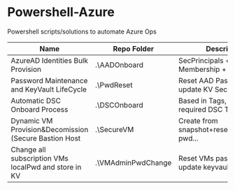 # Powershell-Azure
Powershell scripts/solutions to automate Azure Ops

| Name											   		 	 										| Repo Folder  			| Description                                  | Last Update |
| -----------------------------------------------------	| -----------------	| -------------------------------------------- | ----------- |
| AzureAD Identities Bulk Provision                 		| .\AADOnboard   		| SecPrincipals + Groups + Membership + Roles  | 02/20/2019  |
| Password Maintenance and KeyVault LifeCycle						| .\PwdReset     		| Reset AAD Passwords and update KV Secrets    | 02/20/2019  |
| Automatic DSC Onboard Process 												| .\DSCOnboard			| Based in Tags, apply required DSC Template   | 02/20/2019  |
| Dynamic VM Provision&Decomission (Secure Bastion Host	| .\SecureVM  			| Create from snapshot+reset+VHD+Reset pwd...  | 02/20/2019  |
| Change all subscription VMs localPwd and store in KV	| .\VMAdminPwdChange| Reset VMs password and update keyvault secret| 02/20/2019  |
